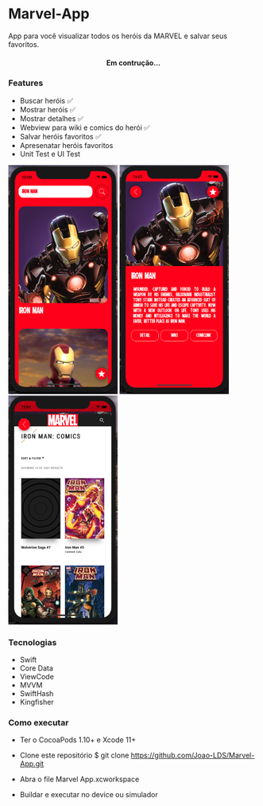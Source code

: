 # Marvel-App

<p alig="center">App para você visualizar todos os heróis da MARVEL e salvar seus favoritos.</p>


<h4 align="center">
  Em contrução...
</h4>


### Features
* Buscar heróis ✅
* Mostrar heróis ✅
* Mostrar detalhes ✅
* Webview para wiki e comics do herói ✅
* Salvar heróis favoritos ✅
* Apresenatar heróis favoritos 
* Unit Test e UI Test

<img src="/Marvel App/Support/Screenshots/main.png" width="220" height="460"> <img src="/Marvel App/Support/Screenshots/detail.png" width="220" height="460"> <img src="/Marvel App/Support/Screenshots/webview.png" width="220" height="460">


### Tecnologias

- Swift
- Core Data
- ViewCode
- MVVM
- SwiftHash
- Kingfisher

### Como executar

- Ter o CocoaPods 1.10+ e Xcode 11+

- Clone este repositório
$ git clone <https://github.com/Joao-LDS/Marvel-App.git>

- Abra o file Marvel App.xcworkspace

- Buildar e executar no device ou simulador
